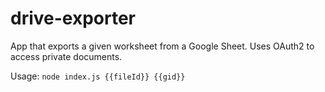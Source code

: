 # drive-exporter

App that exports a given worksheet from a Google Sheet. Uses OAuth2 to access private documents.

Usage: `node index.js {{fileId}} {{gid}}`
